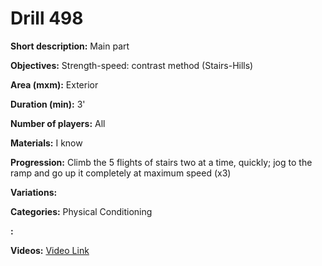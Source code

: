 # Drill 498

**Short description:**
Main part

**Objectives:**
Strength-speed: contrast method (Stairs-Hills)

**Area (mxm):**
Exterior

**Duration (min):**
3'

**Number of players:**
All

**Materials:**
I know

**Progression:**
Climb the 5 flights of stairs two at a time, quickly; jog to the ramp and go up it completely at maximum speed (x3)

**Variations:**


**Categories:**
Physical Conditioning

**:**


**Videos:**
[Video Link](https://www.youtube.com/embed/8Holyc7yb6Y)

